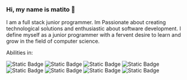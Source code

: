 ### Hi, my name is matito 👋

I am a full stack junior programmer. Im Passionate about creating technological solutions and enthusiastic about software development. I define myself as a junior programmer with a fervent desire to learn and grow in the field of computer science.

Abilities in:

<img alt="Static Badge" src="https://img.shields.io/badge/HTML-blue">
<img alt="Static Badge" src="https://img.shields.io/badge/CSS-blue">
<img alt="Static Badge" src="https://img.shields.io/badge/c++-green">
<img alt="Static Badge" src="https://img.shields.io/badge/PHP-purple">
<img alt="Static Badge" src="https://img.shields.io/badge/MySQL-purple">
<img alt="Static Badge" src="https://img.shields.io/badge/Testing-red">
<img alt="Static Badge" src="https://img.shields.io/badge/JavaScript-orange">
<img alt="Static Badge" src="https://img.shields.io/badge/Java-orange">

